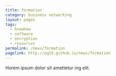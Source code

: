 ```yaml
---
title: formation
category: business networking
layout: pages
tags:
  - knowhow
  - software
  - encryption
  - resources
permalink: /news/formation
pagelink: http://eq19.github.io/news/formation
---
```

Horem ipsum dolor sit amettetur ing elit. 
